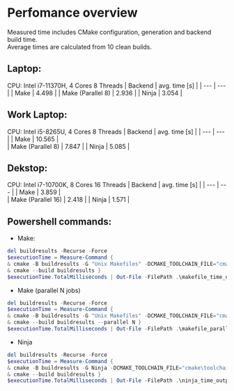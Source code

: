 # Perfomance overview
Measured time includes CMake configuration, generation and backend build time.   
Average times are calculated from 10 clean builds.
## Laptop:
CPU: Intel i7-11370H, 4 Cores 8 Threads
| Backend | avg. time [s] |
| --- | --- |
| Make | 4.498 |
| Make (Parallel 8) | 2.936 |
| Ninja | 3.054 |

## Work Laptop:
CPU: Intel i5-8265U, 4 Cores 8 Threads
| Backend | avg. time [s] |
| --- | --- |
| Make | 10.565 |   
| Make (Parallel 8) | 7.847 |
| Ninja | 5.085 |

## Dekstop:
CPU: Intel i7-10700K, 8 Cores 16 Threads
| Backend | avg. time [s] |
| --- | --- |
| Make | 3.859 |   
| Make (Parallel 16) | 2.418 |
| Ninja | 1.571 |

## Powershell commands:
* Make:
```powershell
del buildresults -Recurse -Force
$executionTime = Measure-Command {
& cmake -B buildresults -G "Unix Makefiles" -DCMAKE_TOOLCHAIN_FILE="cmake\toolchains\cross\STM32F103VBIx.cmake"
& cmake --build buildresults }
$executionTime.TotalMilliseconds | Out-File -FilePath .\makefile_time_output.txt -Append
```

* Make (parallel N jobs)
```powershell
del buildresults -Recurse -Force
$executionTime = Measure-Command {
& cmake -B buildresults -G "Unix Makefiles" -DCMAKE_TOOLCHAIN_FILE="cmake\toolchains\cross\STM32F103VBIx.cmake"
& cmake --build buildresults --parallel N }
$executionTime.TotalMilliseconds | Out-File -FilePath .\makefile_parallel_time_output.txt -Append
```

* Ninja
```powershell
del buildresults -Recurse -Force
$executionTime = Measure-Command {
& cmake -B buildresults -G Ninja -DCMAKE_TOOLCHAIN_FILE="cmake\toolchains\cross\STM32F103VBIx.cmake"
& cmake --build buildresults }
$executionTime.TotalMilliseconds | Out-File -FilePath .\ninja_time_output.txt -Append
```
